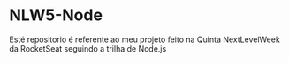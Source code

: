 # NLW5-Node
Esté repositorio é referente ao meu projeto feito na Quinta NextLevelWeek da RocketSeat seguindo a trilha de Node.js
